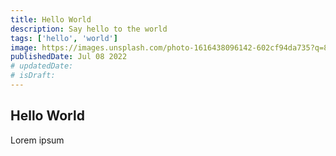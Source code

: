 ```yaml
---
title: Hello World
description: Say hello to the world
tags: ['hello', 'world']
image: https://images.unsplash.com/photo-1616438096142-602cf94da735?q=80&w=2787&auto=format&fit=crop&ixlib=rb-4.0.3&ixid=M3wxMjA3fDB8MHxwaG90by1wYWdlfHx8fGVufDB8fHx8fA%3D%3D
publishedDate: Jul 08 2022
# updatedDate:
# isDraft:
---
```


## Hello World

Lorem ipsum
